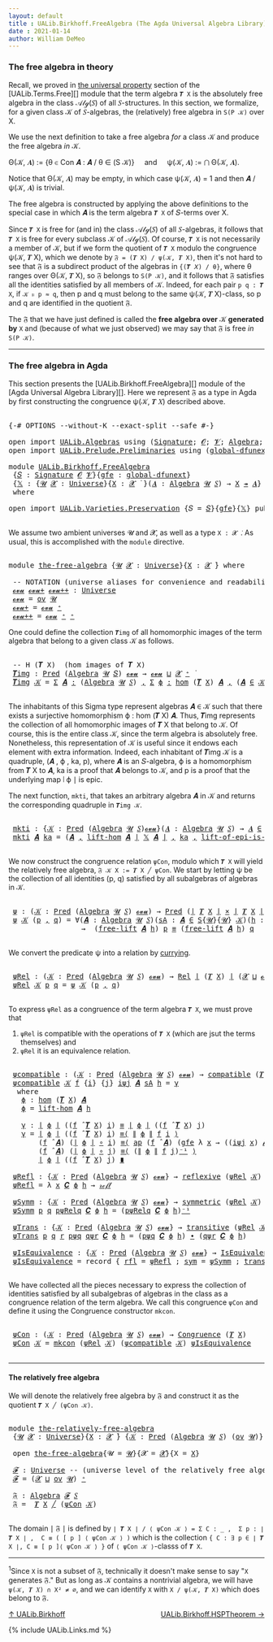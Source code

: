 ```yaml
---
layout: default
title : UALib.Birkhoff.FreeAlgebra (The Agda Universal Algebra Library)
date : 2021-01-14
author: William DeMeo
---
```


### <a id="the-free-algebra-in-theory">The free algebra in theory</a>

Recall, we proved in [the universal property](UALib.Terms.Free.html#the-universal-property) section of the [UALib.Terms.Free][] module that the term algebra `𝑻 X` is the absolutely free algebra in the class 𝒜𝓁ℊ(𝑆) of all 𝑆-structures. In this section, we formalize, for a given class 𝒦 of 𝑆-algebras, the (relatively) free algebra in `S(P 𝒦)` over X.

We use the next definition to take a free algebra *for* a class 𝒦 and produce the free algebra *in* 𝒦.

Θ(𝒦, 𝑨) := {θ ∈ Con 𝑨 : 𝑨 / θ ∈ (S 𝒦)} &nbsp; &nbsp; and &nbsp; &nbsp; ψ(𝒦, 𝑨) := ⋂ Θ(𝒦, 𝑨).

Notice that Θ(𝒦, 𝑨) may be empty, in which case ψ(𝒦, 𝑨) = 1 and then 𝑨 / ψ(𝒦, 𝑨) is trivial.

The free algebra is constructed by applying the above definitions to the special case in which 𝑨 is the term algebra `𝑻 X` of 𝑆-terms over X.

Since `𝑻 X` is free for (and in) the class 𝒜𝓁ℊ(𝑆) of all 𝑆-algebras, it follows that `𝑻 X` is free for every subclass 𝒦 of 𝒜𝓁ℊ(𝑆). Of course, `𝑻 X` is not necessarily a member of 𝒦, but if we form the quotient of `𝑻 X` modulo the congruence ψ(𝒦, 𝑻 X), which we denote by `𝔉 = (𝑻 X) / ψ(𝒦, 𝑻 X)`, then it's not hard to see that 𝔉 is a subdirect product of the algebras in `{(𝑻 𝑋) / θ}`, where θ ranges over Θ(𝒦, 𝑻 X), so 𝔉 belongs to `S(P 𝒦)`, and it follows that 𝔉 satisfies all the identities satisfied by all members of 𝒦.  Indeed, for each pair `p q : 𝑻 X`, if `𝒦 ⊧ p ≈ q`, then p and q must belong to the same ψ(𝒦, 𝑻 X)-class, so p and q are identified in the quotient 𝔉.

The 𝔉 that we have just defined is called the **free algebra over** 𝒦 **generated by** `X` and (because of what we just observed) we may say that 𝔉 is free *in* `S(P 𝒦)`.

-----------------------

### <a id="the-free-algebra-in-agda">The free algebra in Agda</a>

This section presents the [UALib.Birkhoff.FreeAlgebra][] module of the [Agda Universal Algebra Library][].  Here we represent 𝔉 as a type in Agda by first constructing the congruence ψ(𝒦, 𝑻 𝑋) described above.

<pre class="Agda">

<a id="2162" class="Symbol">{-#</a> <a id="2166" class="Keyword">OPTIONS</a> <a id="2174" class="Pragma">--without-K</a> <a id="2186" class="Pragma">--exact-split</a> <a id="2200" class="Pragma">--safe</a> <a id="2207" class="Symbol">#-}</a>

<a id="2212" class="Keyword">open</a> <a id="2217" class="Keyword">import</a> <a id="2224" href="UALib.Algebras.html" class="Module">UALib.Algebras</a> <a id="2239" class="Keyword">using</a> <a id="2245" class="Symbol">(</a><a id="2246" href="UALib.Algebras.Signatures.html#1454" class="Function">Signature</a><a id="2255" class="Symbol">;</a> <a id="2257" href="universes.html#613" class="Generalizable">𝓞</a><a id="2258" class="Symbol">;</a> <a id="2260" href="universes.html#617" class="Generalizable">𝓥</a><a id="2261" class="Symbol">;</a> <a id="2263" href="UALib.Algebras.Algebras.html#781" class="Function">Algebra</a><a id="2270" class="Symbol">;</a> <a id="2272" href="UALib.Algebras.Algebras.html#3508" class="Function Operator">_↠_</a><a id="2275" class="Symbol">)</a>
<a id="2277" class="Keyword">open</a> <a id="2282" class="Keyword">import</a> <a id="2289" href="UALib.Prelude.Preliminaries.html" class="Module">UALib.Prelude.Preliminaries</a> <a id="2317" class="Keyword">using</a> <a id="2323" class="Symbol">(</a><a id="2324" href="MGS-Subsingleton-Theorems.html#3468" class="Function">global-dfunext</a><a id="2338" class="Symbol">;</a> <a id="2340" href="universes.html#551" class="Postulate">Universe</a><a id="2348" class="Symbol">;</a> <a id="2350" href="universes.html#758" class="Function Operator">_̇</a><a id="2352" class="Symbol">)</a>

<a id="2355" class="Keyword">module</a> <a id="2362" href="UALib.Birkhoff.FreeAlgebra.html" class="Module">UALib.Birkhoff.FreeAlgebra</a>
 <a id="2390" class="Symbol">{</a><a id="2391" href="UALib.Birkhoff.FreeAlgebra.html#2391" class="Bound">𝑆</a> <a id="2393" class="Symbol">:</a> <a id="2395" href="UALib.Algebras.Signatures.html#1454" class="Function">Signature</a> <a id="2405" href="universes.html#613" class="Generalizable">𝓞</a> <a id="2407" href="universes.html#617" class="Generalizable">𝓥</a><a id="2408" class="Symbol">}{</a><a id="2410" href="UALib.Birkhoff.FreeAlgebra.html#2410" class="Bound">gfe</a> <a id="2414" class="Symbol">:</a> <a id="2416" href="MGS-Subsingleton-Theorems.html#3468" class="Function">global-dfunext</a><a id="2430" class="Symbol">}</a>
 <a id="2433" class="Symbol">{</a><a id="2434" href="UALib.Birkhoff.FreeAlgebra.html#2434" class="Bound">𝕏</a> <a id="2436" class="Symbol">:</a> <a id="2438" class="Symbol">{</a><a id="2439" href="UALib.Birkhoff.FreeAlgebra.html#2439" class="Bound">𝓤</a> <a id="2441" href="UALib.Birkhoff.FreeAlgebra.html#2441" class="Bound">𝓧</a> <a id="2443" class="Symbol">:</a> <a id="2445" href="universes.html#551" class="Postulate">Universe</a><a id="2453" class="Symbol">}{</a><a id="2455" href="UALib.Birkhoff.FreeAlgebra.html#2455" class="Bound">X</a> <a id="2457" class="Symbol">:</a> <a id="2459" href="UALib.Birkhoff.FreeAlgebra.html#2441" class="Bound">𝓧</a> <a id="2461" href="universes.html#758" class="Function Operator">̇</a> <a id="2463" class="Symbol">}(</a><a id="2465" href="UALib.Birkhoff.FreeAlgebra.html#2465" class="Bound">𝑨</a> <a id="2467" class="Symbol">:</a> <a id="2469" href="UALib.Algebras.Algebras.html#781" class="Function">Algebra</a> <a id="2477" href="UALib.Birkhoff.FreeAlgebra.html#2439" class="Bound">𝓤</a> <a id="2479" href="UALib.Birkhoff.FreeAlgebra.html#2391" class="Bound">𝑆</a><a id="2480" class="Symbol">)</a> <a id="2482" class="Symbol">→</a> <a id="2484" href="UALib.Birkhoff.FreeAlgebra.html#2455" class="Bound">X</a> <a id="2486" href="UALib.Algebras.Algebras.html#3508" class="Function Operator">↠</a> <a id="2488" href="UALib.Birkhoff.FreeAlgebra.html#2465" class="Bound">𝑨</a><a id="2489" class="Symbol">}</a>
 <a id="2492" class="Keyword">where</a>

<a id="2499" class="Keyword">open</a> <a id="2504" class="Keyword">import</a> <a id="2511" href="UALib.Varieties.Preservation.html" class="Module">UALib.Varieties.Preservation</a> <a id="2540" class="Symbol">{</a><a id="2541" class="Argument">𝑆</a> <a id="2543" class="Symbol">=</a> <a id="2545" href="UALib.Birkhoff.FreeAlgebra.html#2391" class="Bound">𝑆</a><a id="2546" class="Symbol">}{</a><a id="2548" href="UALib.Birkhoff.FreeAlgebra.html#2410" class="Bound">gfe</a><a id="2551" class="Symbol">}{</a><a id="2553" href="UALib.Birkhoff.FreeAlgebra.html#2434" class="Bound">𝕏</a><a id="2554" class="Symbol">}</a> <a id="2556" class="Keyword">public</a>

</pre>

We assume two ambient universes 𝓤 and 𝓧, as well as a type `X : 𝓧 ̇`. As usual, this is accomplished with the `module` directive.

<pre class="Agda">

<a id="2721" class="Keyword">module</a> <a id="the-free-algebra"></a><a id="2728" href="UALib.Birkhoff.FreeAlgebra.html#2728" class="Module">the-free-algebra</a> <a id="2745" class="Symbol">{</a><a id="2746" href="UALib.Birkhoff.FreeAlgebra.html#2746" class="Bound">𝓤</a> <a id="2748" href="UALib.Birkhoff.FreeAlgebra.html#2748" class="Bound">𝓧</a> <a id="2750" class="Symbol">:</a> <a id="2752" href="universes.html#551" class="Postulate">Universe</a><a id="2760" class="Symbol">}{</a><a id="2762" href="UALib.Birkhoff.FreeAlgebra.html#2762" class="Bound">X</a> <a id="2764" class="Symbol">:</a> <a id="2766" href="UALib.Birkhoff.FreeAlgebra.html#2748" class="Bound">𝓧</a> <a id="2768" href="universes.html#758" class="Function Operator">̇</a><a id="2769" class="Symbol">}</a> <a id="2771" class="Keyword">where</a>

 <a id="2779" class="Comment">-- NOTATION (universe aliases for convenience and readability).</a>
 <a id="the-free-algebra.𝓸𝓿𝓾"></a><a id="2844" href="UALib.Birkhoff.FreeAlgebra.html#2844" class="Function">𝓸𝓿𝓾</a> <a id="the-free-algebra.𝓸𝓿𝓾+"></a><a id="2848" href="UALib.Birkhoff.FreeAlgebra.html#2848" class="Function">𝓸𝓿𝓾+</a> <a id="the-free-algebra.𝓸𝓿𝓾++"></a><a id="2853" href="UALib.Birkhoff.FreeAlgebra.html#2853" class="Function">𝓸𝓿𝓾++</a> <a id="2859" class="Symbol">:</a> <a id="2861" href="universes.html#551" class="Postulate">Universe</a>
 <a id="2871" href="UALib.Birkhoff.FreeAlgebra.html#2844" class="Function">𝓸𝓿𝓾</a> <a id="2875" class="Symbol">=</a> <a id="2877" href="UALib.Algebras.Products.html#2003" class="Function">ov</a> <a id="2880" href="UALib.Birkhoff.FreeAlgebra.html#2746" class="Bound">𝓤</a>
 <a id="2883" href="UALib.Birkhoff.FreeAlgebra.html#2848" class="Function">𝓸𝓿𝓾+</a> <a id="2888" class="Symbol">=</a> <a id="2890" href="UALib.Birkhoff.FreeAlgebra.html#2844" class="Function">𝓸𝓿𝓾</a> <a id="2894" href="universes.html#527" class="Function Operator">⁺</a>
 <a id="2897" href="UALib.Birkhoff.FreeAlgebra.html#2853" class="Function">𝓸𝓿𝓾++</a> <a id="2903" class="Symbol">=</a> <a id="2905" href="UALib.Birkhoff.FreeAlgebra.html#2844" class="Function">𝓸𝓿𝓾</a> <a id="2909" href="universes.html#527" class="Function Operator">⁺</a> <a id="2911" href="universes.html#527" class="Function Operator">⁺</a>
</pre>

One could define the collection `𝑻img` of all homomorphic images of the term algebra that belong to a given class 𝒦 as follows.

<pre class="Agda">

 <a id="3069" class="Comment">-- H (𝑻 X)  (hom images of 𝑻 X)</a>
 <a id="the-free-algebra.𝑻img"></a><a id="3102" href="UALib.Birkhoff.FreeAlgebra.html#3102" class="Function">𝑻img</a> <a id="3107" class="Symbol">:</a> <a id="3109" href="UALib.Relations.Unary.html#1088" class="Function">Pred</a> <a id="3114" class="Symbol">(</a><a id="3115" href="UALib.Algebras.Algebras.html#781" class="Function">Algebra</a> <a id="3123" href="UALib.Birkhoff.FreeAlgebra.html#2746" class="Bound">𝓤</a> <a id="3125" href="UALib.Birkhoff.FreeAlgebra.html#2391" class="Bound">𝑆</a><a id="3126" class="Symbol">)</a> <a id="3128" href="UALib.Birkhoff.FreeAlgebra.html#2844" class="Function">𝓸𝓿𝓾</a> <a id="3132" class="Symbol">→</a> <a id="3134" href="UALib.Birkhoff.FreeAlgebra.html#2844" class="Function">𝓸𝓿𝓾</a> <a id="3138" href="Agda.Primitive.html#636" class="Function Operator">⊔</a> <a id="3140" href="UALib.Birkhoff.FreeAlgebra.html#2748" class="Bound">𝓧</a> <a id="3142" href="universes.html#527" class="Function Operator">⁺</a> <a id="3144" href="universes.html#758" class="Function Operator">̇</a>
 <a id="3147" href="UALib.Birkhoff.FreeAlgebra.html#3102" class="Function">𝑻img</a> <a id="3152" href="UALib.Birkhoff.FreeAlgebra.html#3152" class="Bound">𝒦</a> <a id="3154" class="Symbol">=</a> <a id="3156" href="MGS-MLTT.html#3074" class="Function">Σ</a> <a id="3158" href="UALib.Birkhoff.FreeAlgebra.html#3158" class="Bound">𝑨</a> <a id="3160" href="MGS-MLTT.html#3074" class="Function">꞉</a> <a id="3162" class="Symbol">(</a><a id="3163" href="UALib.Algebras.Algebras.html#781" class="Function">Algebra</a> <a id="3171" href="UALib.Birkhoff.FreeAlgebra.html#2746" class="Bound">𝓤</a> <a id="3173" href="UALib.Birkhoff.FreeAlgebra.html#2391" class="Bound">𝑆</a><a id="3174" class="Symbol">)</a> <a id="3176" href="MGS-MLTT.html#3074" class="Function">,</a> <a id="3178" href="MGS-MLTT.html#3074" class="Function">Σ</a> <a id="3180" href="UALib.Birkhoff.FreeAlgebra.html#3180" class="Bound">ϕ</a> <a id="3182" href="MGS-MLTT.html#3074" class="Function">꞉</a> <a id="3184" href="UALib.Homomorphisms.Basic.html#2061" class="Function">hom</a> <a id="3188" class="Symbol">(</a><a id="3189" href="UALib.Terms.Free.html#1035" class="Function">𝑻</a> <a id="3191" href="UALib.Birkhoff.FreeAlgebra.html#2762" class="Bound">X</a><a id="3192" class="Symbol">)</a> <a id="3194" href="UALib.Birkhoff.FreeAlgebra.html#3158" class="Bound">𝑨</a> <a id="3196" href="MGS-MLTT.html#3074" class="Function">,</a> <a id="3198" class="Symbol">(</a><a id="3199" href="UALib.Birkhoff.FreeAlgebra.html#3158" class="Bound">𝑨</a> <a id="3201" href="UALib.Relations.Unary.html#2725" class="Function Operator">∈</a> <a id="3203" href="UALib.Birkhoff.FreeAlgebra.html#3152" class="Bound">𝒦</a><a id="3204" class="Symbol">)</a> <a id="3206" href="MGS-MLTT.html#3515" class="Function Operator">×</a> <a id="3208" href="UALib.Prelude.Inverses.html#2388" class="Function">Epic</a> <a id="3213" href="UALib.Prelude.Preliminaries.html#10371" class="Function Operator">∣</a> <a id="3215" href="UALib.Birkhoff.FreeAlgebra.html#3180" class="Bound">ϕ</a> <a id="3217" href="UALib.Prelude.Preliminaries.html#10371" class="Function Operator">∣</a>

</pre>

The inhabitants of this Sigma type represent algebras 𝑨 ∈ 𝒦 such that there exists a surjective homomorphism ϕ : hom (𝑻 X) 𝑨. Thus, 𝑻img represents the collection of all homomorphic images of 𝑻 X that belong to 𝒦.  Of course, this is the entire class 𝒦, since the term algebra is absolutely free. Nonetheless, this representation of 𝒦 is useful since it endows each element with extra information.  Indeed, each inhabitant of 𝑻img 𝒦 is a quadruple, (𝑨 , ϕ , ka, p), where 𝑨 is an 𝑆-algebra, ϕ is a homomorphism from 𝑻 X to 𝑨, ka is a proof that 𝑨 belongs to 𝒦, and p is a proof that the underlying map ∣ ϕ ∣ is epic.

The next function, `mkti`, that takes an arbitrary algebra 𝑨 in 𝒦 and returns the corresponding quadruple in `𝑻img 𝒦`.

<pre class="Agda">

 <a id="the-free-algebra.mkti"></a><a id="3985" href="UALib.Birkhoff.FreeAlgebra.html#3985" class="Function">mkti</a> <a id="3990" class="Symbol">:</a> <a id="3992" class="Symbol">{</a><a id="3993" href="UALib.Birkhoff.FreeAlgebra.html#3993" class="Bound">𝒦</a> <a id="3995" class="Symbol">:</a> <a id="3997" href="UALib.Relations.Unary.html#1088" class="Function">Pred</a> <a id="4002" class="Symbol">(</a><a id="4003" href="UALib.Algebras.Algebras.html#781" class="Function">Algebra</a> <a id="4011" href="UALib.Birkhoff.FreeAlgebra.html#2746" class="Bound">𝓤</a> <a id="4013" href="UALib.Birkhoff.FreeAlgebra.html#2391" class="Bound">𝑆</a><a id="4014" class="Symbol">)</a><a id="4015" href="UALib.Birkhoff.FreeAlgebra.html#2844" class="Function">𝓸𝓿𝓾</a><a id="4018" class="Symbol">}(</a><a id="4020" href="UALib.Birkhoff.FreeAlgebra.html#4020" class="Bound">𝑨</a> <a id="4022" class="Symbol">:</a> <a id="4024" href="UALib.Algebras.Algebras.html#781" class="Function">Algebra</a> <a id="4032" href="UALib.Birkhoff.FreeAlgebra.html#2746" class="Bound">𝓤</a> <a id="4034" href="UALib.Birkhoff.FreeAlgebra.html#2391" class="Bound">𝑆</a><a id="4035" class="Symbol">)</a> <a id="4037" class="Symbol">→</a> <a id="4039" href="UALib.Birkhoff.FreeAlgebra.html#4020" class="Bound">𝑨</a> <a id="4041" href="UALib.Relations.Unary.html#2725" class="Function Operator">∈</a> <a id="4043" href="UALib.Birkhoff.FreeAlgebra.html#3993" class="Bound">𝒦</a> <a id="4045" class="Symbol">→</a> <a id="4047" href="UALib.Birkhoff.FreeAlgebra.html#3102" class="Function">𝑻img</a> <a id="4052" href="UALib.Birkhoff.FreeAlgebra.html#3993" class="Bound">𝒦</a>
 <a id="4055" href="UALib.Birkhoff.FreeAlgebra.html#3985" class="Function">mkti</a> <a id="4060" href="UALib.Birkhoff.FreeAlgebra.html#4060" class="Bound">𝑨</a> <a id="4062" href="UALib.Birkhoff.FreeAlgebra.html#4062" class="Bound">ka</a> <a id="4065" class="Symbol">=</a> <a id="4067" class="Symbol">(</a><a id="4068" href="UALib.Birkhoff.FreeAlgebra.html#4060" class="Bound">𝑨</a> <a id="4070" href="MGS-MLTT.html#2929" class="InductiveConstructor Operator">,</a> <a id="4072" href="UALib.Terms.Free.html#1757" class="Function">lift-hom</a> <a id="4081" href="UALib.Birkhoff.FreeAlgebra.html#4060" class="Bound">𝑨</a> <a id="4083" href="UALib.Prelude.Preliminaries.html#10371" class="Function Operator">∣</a> <a id="4085" href="UALib.Birkhoff.FreeAlgebra.html#2434" class="Bound">𝕏</a> <a id="4087" href="UALib.Birkhoff.FreeAlgebra.html#4060" class="Bound">𝑨</a> <a id="4089" href="UALib.Prelude.Preliminaries.html#10371" class="Function Operator">∣</a> <a id="4091" href="MGS-MLTT.html#2929" class="InductiveConstructor Operator">,</a> <a id="4093" href="UALib.Birkhoff.FreeAlgebra.html#4062" class="Bound">ka</a> <a id="4096" href="MGS-MLTT.html#2929" class="InductiveConstructor Operator">,</a> <a id="4098" href="UALib.Terms.Free.html#3055" class="Function">lift-of-epi-is-epi</a> <a id="4117" href="UALib.Birkhoff.FreeAlgebra.html#4060" class="Bound">𝑨</a> <a id="4119" href="UALib.Prelude.Preliminaries.html#10371" class="Function Operator">∣</a> <a id="4121" href="UALib.Birkhoff.FreeAlgebra.html#2434" class="Bound">𝕏</a> <a id="4123" href="UALib.Birkhoff.FreeAlgebra.html#4060" class="Bound">𝑨</a> <a id="4125" href="UALib.Prelude.Preliminaries.html#10371" class="Function Operator">∣</a> <a id="4127" href="UALib.Prelude.Preliminaries.html#10452" class="Function Operator">∥</a> <a id="4129" href="UALib.Birkhoff.FreeAlgebra.html#2434" class="Bound">𝕏</a> <a id="4131" href="UALib.Birkhoff.FreeAlgebra.html#4060" class="Bound">𝑨</a> <a id="4133" href="UALib.Prelude.Preliminaries.html#10452" class="Function Operator">∥</a><a id="4134" class="Symbol">)</a>

</pre>

We now construct the congruence relation `ψCon`, modulo which `𝑻 X` will yield the relatively free algebra, `𝔉 𝒦 X := 𝑻 X ╱ ψCon`. We start by letting ψ be the collection of all identities (p, q) satisfied by all subalgebras of algebras in 𝒦.

<pre class="Agda">

 <a id="the-free-algebra.ψ"></a><a id="4408" href="UALib.Birkhoff.FreeAlgebra.html#4408" class="Function">ψ</a> <a id="4410" class="Symbol">:</a> <a id="4412" class="Symbol">(</a><a id="4413" href="UALib.Birkhoff.FreeAlgebra.html#4413" class="Bound">𝒦</a> <a id="4415" class="Symbol">:</a> <a id="4417" href="UALib.Relations.Unary.html#1088" class="Function">Pred</a> <a id="4422" class="Symbol">(</a><a id="4423" href="UALib.Algebras.Algebras.html#781" class="Function">Algebra</a> <a id="4431" href="UALib.Birkhoff.FreeAlgebra.html#2746" class="Bound">𝓤</a> <a id="4433" href="UALib.Birkhoff.FreeAlgebra.html#2391" class="Bound">𝑆</a><a id="4434" class="Symbol">)</a> <a id="4436" href="UALib.Birkhoff.FreeAlgebra.html#2844" class="Function">𝓸𝓿𝓾</a><a id="4439" class="Symbol">)</a> <a id="4441" class="Symbol">→</a> <a id="4443" href="UALib.Relations.Unary.html#1088" class="Function">Pred</a> <a id="4448" class="Symbol">(</a><a id="4449" href="UALib.Prelude.Preliminaries.html#10371" class="Function Operator">∣</a> <a id="4451" href="UALib.Terms.Free.html#1035" class="Function">𝑻</a> <a id="4453" href="UALib.Birkhoff.FreeAlgebra.html#2762" class="Bound">X</a> <a id="4455" href="UALib.Prelude.Preliminaries.html#10371" class="Function Operator">∣</a> <a id="4457" href="MGS-MLTT.html#3515" class="Function Operator">×</a> <a id="4459" href="UALib.Prelude.Preliminaries.html#10371" class="Function Operator">∣</a> <a id="4461" href="UALib.Terms.Free.html#1035" class="Function">𝑻</a> <a id="4463" href="UALib.Birkhoff.FreeAlgebra.html#2762" class="Bound">X</a> <a id="4465" href="UALib.Prelude.Preliminaries.html#10371" class="Function Operator">∣</a><a id="4466" class="Symbol">)</a> <a id="4468" class="Symbol">(</a><a id="4469" href="UALib.Birkhoff.FreeAlgebra.html#2748" class="Bound">𝓧</a> <a id="4471" href="Agda.Primitive.html#636" class="Function Operator">⊔</a> <a id="4473" href="UALib.Birkhoff.FreeAlgebra.html#2844" class="Function">𝓸𝓿𝓾</a><a id="4476" class="Symbol">)</a>
 <a id="4479" href="UALib.Birkhoff.FreeAlgebra.html#4408" class="Function">ψ</a> <a id="4481" href="UALib.Birkhoff.FreeAlgebra.html#4481" class="Bound">𝒦</a> <a id="4483" class="Symbol">(</a><a id="4484" href="UALib.Birkhoff.FreeAlgebra.html#4484" class="Bound">p</a> <a id="4486" href="MGS-MLTT.html#2929" class="InductiveConstructor Operator">,</a> <a id="4488" href="UALib.Birkhoff.FreeAlgebra.html#4488" class="Bound">q</a><a id="4489" class="Symbol">)</a> <a id="4491" class="Symbol">=</a> <a id="4493" class="Symbol">∀(</a><a id="4495" href="UALib.Birkhoff.FreeAlgebra.html#4495" class="Bound">𝑨</a> <a id="4497" class="Symbol">:</a> <a id="4499" href="UALib.Algebras.Algebras.html#781" class="Function">Algebra</a> <a id="4507" href="UALib.Birkhoff.FreeAlgebra.html#2746" class="Bound">𝓤</a> <a id="4509" href="UALib.Birkhoff.FreeAlgebra.html#2391" class="Bound">𝑆</a><a id="4510" class="Symbol">)(</a><a id="4512" href="UALib.Birkhoff.FreeAlgebra.html#4512" class="Bound">sA</a> <a id="4515" class="Symbol">:</a> <a id="4517" href="UALib.Birkhoff.FreeAlgebra.html#4495" class="Bound">𝑨</a> <a id="4519" href="UALib.Relations.Unary.html#2725" class="Function Operator">∈</a> <a id="4521" href="UALib.Varieties.Varieties.html#3089" class="Datatype">S</a><a id="4522" class="Symbol">{</a><a id="4523" href="UALib.Birkhoff.FreeAlgebra.html#2746" class="Bound">𝓤</a><a id="4524" class="Symbol">}{</a><a id="4526" href="UALib.Birkhoff.FreeAlgebra.html#2746" class="Bound">𝓤</a><a id="4527" class="Symbol">}</a> <a id="4529" href="UALib.Birkhoff.FreeAlgebra.html#4481" class="Bound">𝒦</a><a id="4530" class="Symbol">)(</a><a id="4532" href="UALib.Birkhoff.FreeAlgebra.html#4532" class="Bound">h</a> <a id="4534" class="Symbol">:</a> <a id="4536" href="UALib.Birkhoff.FreeAlgebra.html#2762" class="Bound">X</a> <a id="4538" class="Symbol">→</a> <a id="4540" href="UALib.Prelude.Preliminaries.html#10371" class="Function Operator">∣</a> <a id="4542" href="UALib.Birkhoff.FreeAlgebra.html#4495" class="Bound">𝑨</a> <a id="4544" href="UALib.Prelude.Preliminaries.html#10371" class="Function Operator">∣</a> <a id="4546" class="Symbol">)</a>
                 <a id="4565" class="Symbol">→</a>  <a id="4568" class="Symbol">(</a><a id="4569" href="UALib.Terms.Free.html#1515" class="Function">free-lift</a> <a id="4579" href="UALib.Birkhoff.FreeAlgebra.html#4495" class="Bound">𝑨</a> <a id="4581" href="UALib.Birkhoff.FreeAlgebra.html#4532" class="Bound">h</a><a id="4582" class="Symbol">)</a> <a id="4584" href="UALib.Birkhoff.FreeAlgebra.html#4484" class="Bound">p</a> <a id="4586" href="MGS-MLTT.html#4207" class="Datatype Operator">≡</a> <a id="4588" class="Symbol">(</a><a id="4589" href="UALib.Terms.Free.html#1515" class="Function">free-lift</a> <a id="4599" href="UALib.Birkhoff.FreeAlgebra.html#4495" class="Bound">𝑨</a> <a id="4601" href="UALib.Birkhoff.FreeAlgebra.html#4532" class="Bound">h</a><a id="4602" class="Symbol">)</a> <a id="4604" href="UALib.Birkhoff.FreeAlgebra.html#4488" class="Bound">q</a>

</pre>

We convert the predicate ψ into a relation by [currying](https://en.wikipedia.org/wiki/Currying).

<pre class="Agda">

 <a id="the-free-algebra.ψRel"></a><a id="4733" href="UALib.Birkhoff.FreeAlgebra.html#4733" class="Function">ψRel</a> <a id="4738" class="Symbol">:</a> <a id="4740" class="Symbol">(</a><a id="4741" href="UALib.Birkhoff.FreeAlgebra.html#4741" class="Bound">𝒦</a> <a id="4743" class="Symbol">:</a> <a id="4745" href="UALib.Relations.Unary.html#1088" class="Function">Pred</a> <a id="4750" class="Symbol">(</a><a id="4751" href="UALib.Algebras.Algebras.html#781" class="Function">Algebra</a> <a id="4759" href="UALib.Birkhoff.FreeAlgebra.html#2746" class="Bound">𝓤</a> <a id="4761" href="UALib.Birkhoff.FreeAlgebra.html#2391" class="Bound">𝑆</a><a id="4762" class="Symbol">)</a> <a id="4764" href="UALib.Birkhoff.FreeAlgebra.html#2844" class="Function">𝓸𝓿𝓾</a><a id="4767" class="Symbol">)</a> <a id="4769" class="Symbol">→</a> <a id="4771" href="UALib.Relations.Binary.html#1507" class="Function">Rel</a> <a id="4775" href="UALib.Prelude.Preliminaries.html#10371" class="Function Operator">∣</a> <a id="4777" class="Symbol">(</a><a id="4778" href="UALib.Terms.Free.html#1035" class="Function">𝑻</a> <a id="4780" href="UALib.Birkhoff.FreeAlgebra.html#2762" class="Bound">X</a><a id="4781" class="Symbol">)</a> <a id="4783" href="UALib.Prelude.Preliminaries.html#10371" class="Function Operator">∣</a> <a id="4785" class="Symbol">(</a><a id="4786" href="UALib.Birkhoff.FreeAlgebra.html#2748" class="Bound">𝓧</a> <a id="4788" href="Agda.Primitive.html#636" class="Function Operator">⊔</a> <a id="4790" href="UALib.Birkhoff.FreeAlgebra.html#2844" class="Function">𝓸𝓿𝓾</a><a id="4793" class="Symbol">)</a>
 <a id="4796" href="UALib.Birkhoff.FreeAlgebra.html#4733" class="Function">ψRel</a> <a id="4801" href="UALib.Birkhoff.FreeAlgebra.html#4801" class="Bound">𝒦</a> <a id="4803" href="UALib.Birkhoff.FreeAlgebra.html#4803" class="Bound">p</a> <a id="4805" href="UALib.Birkhoff.FreeAlgebra.html#4805" class="Bound">q</a> <a id="4807" class="Symbol">=</a> <a id="4809" href="UALib.Birkhoff.FreeAlgebra.html#4408" class="Function">ψ</a> <a id="4811" href="UALib.Birkhoff.FreeAlgebra.html#4801" class="Bound">𝒦</a> <a id="4813" class="Symbol">(</a><a id="4814" href="UALib.Birkhoff.FreeAlgebra.html#4803" class="Bound">p</a> <a id="4816" href="MGS-MLTT.html#2929" class="InductiveConstructor Operator">,</a> <a id="4818" href="UALib.Birkhoff.FreeAlgebra.html#4805" class="Bound">q</a><a id="4819" class="Symbol">)</a>

</pre>

To express `ψRel` as a congruence of the term algebra `𝑻 X`, we must prove that

1. `ψRel` is compatible with the operations of `𝑻 X` (which are jsut the terms themselves) and
2. `ψRel` it is an equivalence relation.

<pre class="Agda">

 <a id="the-free-algebra.ψcompatible"></a><a id="5067" href="UALib.Birkhoff.FreeAlgebra.html#5067" class="Function">ψcompatible</a> <a id="5079" class="Symbol">:</a> <a id="5081" class="Symbol">(</a><a id="5082" href="UALib.Birkhoff.FreeAlgebra.html#5082" class="Bound">𝒦</a> <a id="5084" class="Symbol">:</a> <a id="5086" href="UALib.Relations.Unary.html#1088" class="Function">Pred</a> <a id="5091" class="Symbol">(</a><a id="5092" href="UALib.Algebras.Algebras.html#781" class="Function">Algebra</a> <a id="5100" href="UALib.Birkhoff.FreeAlgebra.html#2746" class="Bound">𝓤</a> <a id="5102" href="UALib.Birkhoff.FreeAlgebra.html#2391" class="Bound">𝑆</a><a id="5103" class="Symbol">)</a> <a id="5105" href="UALib.Birkhoff.FreeAlgebra.html#2844" class="Function">𝓸𝓿𝓾</a><a id="5108" class="Symbol">)</a> <a id="5110" class="Symbol">→</a> <a id="5112" href="UALib.Algebras.Algebras.html#5556" class="Function">compatible</a> <a id="5123" class="Symbol">(</a><a id="5124" href="UALib.Terms.Free.html#1035" class="Function">𝑻</a> <a id="5126" href="UALib.Birkhoff.FreeAlgebra.html#2762" class="Bound">X</a><a id="5127" class="Symbol">)(</a><a id="5129" href="UALib.Birkhoff.FreeAlgebra.html#4733" class="Function">ψRel</a> <a id="5134" href="UALib.Birkhoff.FreeAlgebra.html#5082" class="Bound">𝒦</a><a id="5135" class="Symbol">)</a>
 <a id="5138" href="UALib.Birkhoff.FreeAlgebra.html#5067" class="Function">ψcompatible</a> <a id="5150" href="UALib.Birkhoff.FreeAlgebra.html#5150" class="Bound">𝒦</a> <a id="5152" href="UALib.Birkhoff.FreeAlgebra.html#5152" class="Bound">f</a> <a id="5154" class="Symbol">{</a><a id="5155" href="UALib.Birkhoff.FreeAlgebra.html#5155" class="Bound">i</a><a id="5156" class="Symbol">}</a> <a id="5158" class="Symbol">{</a><a id="5159" href="UALib.Birkhoff.FreeAlgebra.html#5159" class="Bound">j</a><a id="5160" class="Symbol">}</a> <a id="5162" href="UALib.Birkhoff.FreeAlgebra.html#5162" class="Bound">iψj</a> <a id="5166" href="UALib.Birkhoff.FreeAlgebra.html#5166" class="Bound">𝑨</a> <a id="5168" href="UALib.Birkhoff.FreeAlgebra.html#5168" class="Bound">sA</a> <a id="5171" href="UALib.Birkhoff.FreeAlgebra.html#5171" class="Bound">h</a> <a id="5173" class="Symbol">=</a> <a id="5175" href="UALib.Birkhoff.FreeAlgebra.html#5228" class="Function">γ</a>
  <a id="5179" class="Keyword">where</a>
   <a id="5188" href="UALib.Birkhoff.FreeAlgebra.html#5188" class="Function">ϕ</a> <a id="5190" class="Symbol">:</a> <a id="5192" href="UALib.Homomorphisms.Basic.html#2061" class="Function">hom</a> <a id="5196" class="Symbol">(</a><a id="5197" href="UALib.Terms.Free.html#1035" class="Function">𝑻</a> <a id="5199" href="UALib.Birkhoff.FreeAlgebra.html#2762" class="Bound">X</a><a id="5200" class="Symbol">)</a> <a id="5202" href="UALib.Birkhoff.FreeAlgebra.html#5166" class="Bound">𝑨</a>
   <a id="5207" href="UALib.Birkhoff.FreeAlgebra.html#5188" class="Function">ϕ</a> <a id="5209" class="Symbol">=</a> <a id="5211" href="UALib.Terms.Free.html#1757" class="Function">lift-hom</a> <a id="5220" href="UALib.Birkhoff.FreeAlgebra.html#5166" class="Bound">𝑨</a> <a id="5222" href="UALib.Birkhoff.FreeAlgebra.html#5171" class="Bound">h</a>

   <a id="5228" href="UALib.Birkhoff.FreeAlgebra.html#5228" class="Function">γ</a> <a id="5230" class="Symbol">:</a> <a id="5232" href="UALib.Prelude.Preliminaries.html#10371" class="Function Operator">∣</a> <a id="5234" href="UALib.Birkhoff.FreeAlgebra.html#5188" class="Function">ϕ</a> <a id="5236" href="UALib.Prelude.Preliminaries.html#10371" class="Function Operator">∣</a> <a id="5238" class="Symbol">((</a><a id="5240" href="UALib.Birkhoff.FreeAlgebra.html#5152" class="Bound">f</a> <a id="5242" href="UALib.Algebras.Algebras.html#2971" class="Function Operator">̂</a> <a id="5244" href="UALib.Terms.Free.html#1035" class="Function">𝑻</a> <a id="5246" href="UALib.Birkhoff.FreeAlgebra.html#2762" class="Bound">X</a><a id="5247" class="Symbol">)</a> <a id="5249" href="UALib.Birkhoff.FreeAlgebra.html#5155" class="Bound">i</a><a id="5250" class="Symbol">)</a> <a id="5252" href="MGS-MLTT.html#4207" class="Datatype Operator">≡</a> <a id="5254" href="UALib.Prelude.Preliminaries.html#10371" class="Function Operator">∣</a> <a id="5256" href="UALib.Birkhoff.FreeAlgebra.html#5188" class="Function">ϕ</a> <a id="5258" href="UALib.Prelude.Preliminaries.html#10371" class="Function Operator">∣</a> <a id="5260" class="Symbol">((</a><a id="5262" href="UALib.Birkhoff.FreeAlgebra.html#5152" class="Bound">f</a> <a id="5264" href="UALib.Algebras.Algebras.html#2971" class="Function Operator">̂</a> <a id="5266" href="UALib.Terms.Free.html#1035" class="Function">𝑻</a> <a id="5268" href="UALib.Birkhoff.FreeAlgebra.html#2762" class="Bound">X</a><a id="5269" class="Symbol">)</a> <a id="5271" href="UALib.Birkhoff.FreeAlgebra.html#5159" class="Bound">j</a><a id="5272" class="Symbol">)</a>
   <a id="5277" href="UALib.Birkhoff.FreeAlgebra.html#5228" class="Function">γ</a> <a id="5279" class="Symbol">=</a> <a id="5281" href="UALib.Prelude.Preliminaries.html#10371" class="Function Operator">∣</a> <a id="5283" href="UALib.Birkhoff.FreeAlgebra.html#5188" class="Function">ϕ</a> <a id="5285" href="UALib.Prelude.Preliminaries.html#10371" class="Function Operator">∣</a> <a id="5287" class="Symbol">((</a><a id="5289" href="UALib.Birkhoff.FreeAlgebra.html#5152" class="Bound">f</a> <a id="5291" href="UALib.Algebras.Algebras.html#2971" class="Function Operator">̂</a> <a id="5293" href="UALib.Terms.Free.html#1035" class="Function">𝑻</a> <a id="5295" href="UALib.Birkhoff.FreeAlgebra.html#2762" class="Bound">X</a><a id="5296" class="Symbol">)</a> <a id="5298" href="UALib.Birkhoff.FreeAlgebra.html#5155" class="Bound">i</a><a id="5299" class="Symbol">)</a> <a id="5301" href="MGS-MLTT.html#5997" class="Function Operator">≡⟨</a> <a id="5304" href="UALib.Prelude.Preliminaries.html#10452" class="Function Operator">∥</a> <a id="5306" href="UALib.Birkhoff.FreeAlgebra.html#5188" class="Function">ϕ</a> <a id="5308" href="UALib.Prelude.Preliminaries.html#10452" class="Function Operator">∥</a> <a id="5310" href="UALib.Birkhoff.FreeAlgebra.html#5152" class="Bound">f</a> <a id="5312" href="UALib.Birkhoff.FreeAlgebra.html#5155" class="Bound">i</a> <a id="5314" href="MGS-MLTT.html#5997" class="Function Operator">⟩</a>
       <a id="5323" class="Symbol">(</a><a id="5324" href="UALib.Birkhoff.FreeAlgebra.html#5152" class="Bound">f</a> <a id="5326" href="UALib.Algebras.Algebras.html#2971" class="Function Operator">̂</a> <a id="5328" href="UALib.Birkhoff.FreeAlgebra.html#5166" class="Bound">𝑨</a><a id="5329" class="Symbol">)</a> <a id="5331" class="Symbol">(</a><a id="5332" href="UALib.Prelude.Preliminaries.html#10371" class="Function Operator">∣</a> <a id="5334" href="UALib.Birkhoff.FreeAlgebra.html#5188" class="Function">ϕ</a> <a id="5336" href="UALib.Prelude.Preliminaries.html#10371" class="Function Operator">∣</a> <a id="5338" href="MGS-MLTT.html#3813" class="Function Operator">∘</a> <a id="5340" href="UALib.Birkhoff.FreeAlgebra.html#5155" class="Bound">i</a><a id="5341" class="Symbol">)</a> <a id="5343" href="MGS-MLTT.html#5997" class="Function Operator">≡⟨</a> <a id="5346" href="MGS-MLTT.html#6613" class="Function">ap</a> <a id="5349" class="Symbol">(</a><a id="5350" href="UALib.Birkhoff.FreeAlgebra.html#5152" class="Bound">f</a> <a id="5352" href="UALib.Algebras.Algebras.html#2971" class="Function Operator">̂</a> <a id="5354" href="UALib.Birkhoff.FreeAlgebra.html#5166" class="Bound">𝑨</a><a id="5355" class="Symbol">)</a> <a id="5357" class="Symbol">(</a><a id="5358" href="UALib.Birkhoff.FreeAlgebra.html#2410" class="Bound">gfe</a> <a id="5362" class="Symbol">λ</a> <a id="5364" href="UALib.Birkhoff.FreeAlgebra.html#5364" class="Bound">x</a> <a id="5366" class="Symbol">→</a> <a id="5368" class="Symbol">((</a><a id="5370" href="UALib.Birkhoff.FreeAlgebra.html#5162" class="Bound">iψj</a> <a id="5374" href="UALib.Birkhoff.FreeAlgebra.html#5364" class="Bound">x</a><a id="5375" class="Symbol">)</a> <a id="5377" href="UALib.Birkhoff.FreeAlgebra.html#5166" class="Bound">𝑨</a> <a id="5379" href="UALib.Birkhoff.FreeAlgebra.html#5168" class="Bound">sA</a> <a id="5382" href="UALib.Birkhoff.FreeAlgebra.html#5171" class="Bound">h</a><a id="5383" class="Symbol">))</a> <a id="5386" href="MGS-MLTT.html#5997" class="Function Operator">⟩</a>
       <a id="5395" class="Symbol">(</a><a id="5396" href="UALib.Birkhoff.FreeAlgebra.html#5152" class="Bound">f</a> <a id="5398" href="UALib.Algebras.Algebras.html#2971" class="Function Operator">̂</a> <a id="5400" href="UALib.Birkhoff.FreeAlgebra.html#5166" class="Bound">𝑨</a><a id="5401" class="Symbol">)</a> <a id="5403" class="Symbol">(</a><a id="5404" href="UALib.Prelude.Preliminaries.html#10371" class="Function Operator">∣</a> <a id="5406" href="UALib.Birkhoff.FreeAlgebra.html#5188" class="Function">ϕ</a> <a id="5408" href="UALib.Prelude.Preliminaries.html#10371" class="Function Operator">∣</a> <a id="5410" href="MGS-MLTT.html#3813" class="Function Operator">∘</a> <a id="5412" href="UALib.Birkhoff.FreeAlgebra.html#5159" class="Bound">j</a><a id="5413" class="Symbol">)</a> <a id="5415" href="MGS-MLTT.html#5997" class="Function Operator">≡⟨</a> <a id="5418" class="Symbol">(</a><a id="5419" href="UALib.Prelude.Preliminaries.html#10452" class="Function Operator">∥</a> <a id="5421" href="UALib.Birkhoff.FreeAlgebra.html#5188" class="Function">ϕ</a> <a id="5423" href="UALib.Prelude.Preliminaries.html#10452" class="Function Operator">∥</a> <a id="5425" href="UALib.Birkhoff.FreeAlgebra.html#5152" class="Bound">f</a> <a id="5427" href="UALib.Birkhoff.FreeAlgebra.html#5159" class="Bound">j</a><a id="5428" class="Symbol">)</a><a id="5429" href="MGS-MLTT.html#6125" class="Function Operator">⁻¹</a> <a id="5432" href="MGS-MLTT.html#5997" class="Function Operator">⟩</a>
       <a id="5441" href="UALib.Prelude.Preliminaries.html#10371" class="Function Operator">∣</a> <a id="5443" href="UALib.Birkhoff.FreeAlgebra.html#5188" class="Function">ϕ</a> <a id="5445" href="UALib.Prelude.Preliminaries.html#10371" class="Function Operator">∣</a> <a id="5447" class="Symbol">((</a><a id="5449" href="UALib.Birkhoff.FreeAlgebra.html#5152" class="Bound">f</a> <a id="5451" href="UALib.Algebras.Algebras.html#2971" class="Function Operator">̂</a> <a id="5453" href="UALib.Terms.Free.html#1035" class="Function">𝑻</a> <a id="5455" href="UALib.Birkhoff.FreeAlgebra.html#2762" class="Bound">X</a><a id="5456" class="Symbol">)</a> <a id="5458" href="UALib.Birkhoff.FreeAlgebra.html#5159" class="Bound">j</a><a id="5459" class="Symbol">)</a> <a id="5461" href="MGS-MLTT.html#6079" class="Function Operator">∎</a>

 <a id="the-free-algebra.ψRefl"></a><a id="5465" href="UALib.Birkhoff.FreeAlgebra.html#5465" class="Function">ψRefl</a> <a id="5471" class="Symbol">:</a> <a id="5473" class="Symbol">{</a><a id="5474" href="UALib.Birkhoff.FreeAlgebra.html#5474" class="Bound">𝒦</a> <a id="5476" class="Symbol">:</a> <a id="5478" href="UALib.Relations.Unary.html#1088" class="Function">Pred</a> <a id="5483" class="Symbol">(</a><a id="5484" href="UALib.Algebras.Algebras.html#781" class="Function">Algebra</a> <a id="5492" href="UALib.Birkhoff.FreeAlgebra.html#2746" class="Bound">𝓤</a> <a id="5494" href="UALib.Birkhoff.FreeAlgebra.html#2391" class="Bound">𝑆</a><a id="5495" class="Symbol">)</a> <a id="5497" href="UALib.Birkhoff.FreeAlgebra.html#2844" class="Function">𝓸𝓿𝓾</a><a id="5500" class="Symbol">}</a> <a id="5502" class="Symbol">→</a> <a id="5504" href="UALib.Relations.Binary.html#2587" class="Function">reflexive</a> <a id="5514" class="Symbol">(</a><a id="5515" href="UALib.Birkhoff.FreeAlgebra.html#4733" class="Function">ψRel</a> <a id="5520" href="UALib.Birkhoff.FreeAlgebra.html#5474" class="Bound">𝒦</a><a id="5521" class="Symbol">)</a>
 <a id="5524" href="UALib.Birkhoff.FreeAlgebra.html#5465" class="Function">ψRefl</a> <a id="5530" class="Symbol">=</a> <a id="5532" class="Symbol">λ</a> <a id="5534" href="UALib.Birkhoff.FreeAlgebra.html#5534" class="Bound">x</a> <a id="5536" href="UALib.Birkhoff.FreeAlgebra.html#5536" class="Bound">𝑪</a> <a id="5538" href="UALib.Birkhoff.FreeAlgebra.html#5538" class="Bound">ϕ</a> <a id="5540" href="UALib.Birkhoff.FreeAlgebra.html#5540" class="Bound">h</a> <a id="5542" class="Symbol">→</a> <a id="5544" href="MGS-MLTT.html#4221" class="InductiveConstructor">𝓇ℯ𝒻𝓁</a>

 <a id="the-free-algebra.ψSymm"></a><a id="5551" href="UALib.Birkhoff.FreeAlgebra.html#5551" class="Function">ψSymm</a> <a id="5557" class="Symbol">:</a> <a id="5559" class="Symbol">{</a><a id="5560" href="UALib.Birkhoff.FreeAlgebra.html#5560" class="Bound">𝒦</a> <a id="5562" class="Symbol">:</a> <a id="5564" href="UALib.Relations.Unary.html#1088" class="Function">Pred</a> <a id="5569" class="Symbol">(</a><a id="5570" href="UALib.Algebras.Algebras.html#781" class="Function">Algebra</a> <a id="5578" href="UALib.Birkhoff.FreeAlgebra.html#2746" class="Bound">𝓤</a> <a id="5580" href="UALib.Birkhoff.FreeAlgebra.html#2391" class="Bound">𝑆</a><a id="5581" class="Symbol">)</a> <a id="5583" href="UALib.Birkhoff.FreeAlgebra.html#2844" class="Function">𝓸𝓿𝓾</a><a id="5586" class="Symbol">}</a> <a id="5588" class="Symbol">→</a> <a id="5590" href="UALib.Relations.Binary.html#2675" class="Function">symmetric</a> <a id="5600" class="Symbol">(</a><a id="5601" href="UALib.Birkhoff.FreeAlgebra.html#4733" class="Function">ψRel</a> <a id="5606" href="UALib.Birkhoff.FreeAlgebra.html#5560" class="Bound">𝒦</a><a id="5607" class="Symbol">)</a>
 <a id="5610" href="UALib.Birkhoff.FreeAlgebra.html#5551" class="Function">ψSymm</a> <a id="5616" href="UALib.Birkhoff.FreeAlgebra.html#5616" class="Bound">p</a> <a id="5618" href="UALib.Birkhoff.FreeAlgebra.html#5618" class="Bound">q</a> <a id="5620" href="UALib.Birkhoff.FreeAlgebra.html#5620" class="Bound">pψRelq</a> <a id="5627" href="UALib.Birkhoff.FreeAlgebra.html#5627" class="Bound">𝑪</a> <a id="5629" href="UALib.Birkhoff.FreeAlgebra.html#5629" class="Bound">ϕ</a> <a id="5631" href="UALib.Birkhoff.FreeAlgebra.html#5631" class="Bound">h</a> <a id="5633" class="Symbol">=</a> <a id="5635" class="Symbol">(</a><a id="5636" href="UALib.Birkhoff.FreeAlgebra.html#5620" class="Bound">pψRelq</a> <a id="5643" href="UALib.Birkhoff.FreeAlgebra.html#5627" class="Bound">𝑪</a> <a id="5645" href="UALib.Birkhoff.FreeAlgebra.html#5629" class="Bound">ϕ</a> <a id="5647" href="UALib.Birkhoff.FreeAlgebra.html#5631" class="Bound">h</a><a id="5648" class="Symbol">)</a><a id="5649" href="MGS-MLTT.html#6125" class="Function Operator">⁻¹</a>

 <a id="the-free-algebra.ψTrans"></a><a id="5654" href="UALib.Birkhoff.FreeAlgebra.html#5654" class="Function">ψTrans</a> <a id="5661" class="Symbol">:</a> <a id="5663" class="Symbol">{</a><a id="5664" href="UALib.Birkhoff.FreeAlgebra.html#5664" class="Bound">𝒦</a> <a id="5666" class="Symbol">:</a> <a id="5668" href="UALib.Relations.Unary.html#1088" class="Function">Pred</a> <a id="5673" class="Symbol">(</a><a id="5674" href="UALib.Algebras.Algebras.html#781" class="Function">Algebra</a> <a id="5682" href="UALib.Birkhoff.FreeAlgebra.html#2746" class="Bound">𝓤</a> <a id="5684" href="UALib.Birkhoff.FreeAlgebra.html#2391" class="Bound">𝑆</a><a id="5685" class="Symbol">)</a> <a id="5687" href="UALib.Birkhoff.FreeAlgebra.html#2844" class="Function">𝓸𝓿𝓾</a><a id="5690" class="Symbol">}</a> <a id="5692" class="Symbol">→</a> <a id="5694" href="UALib.Relations.Binary.html#2773" class="Function">transitive</a> <a id="5705" class="Symbol">(</a><a id="5706" href="UALib.Birkhoff.FreeAlgebra.html#4733" class="Function">ψRel</a> <a id="5711" href="UALib.Birkhoff.FreeAlgebra.html#5664" class="Bound">𝒦</a><a id="5712" class="Symbol">)</a>
 <a id="5715" href="UALib.Birkhoff.FreeAlgebra.html#5654" class="Function">ψTrans</a> <a id="5722" href="UALib.Birkhoff.FreeAlgebra.html#5722" class="Bound">p</a> <a id="5724" href="UALib.Birkhoff.FreeAlgebra.html#5724" class="Bound">q</a> <a id="5726" href="UALib.Birkhoff.FreeAlgebra.html#5726" class="Bound">r</a> <a id="5728" href="UALib.Birkhoff.FreeAlgebra.html#5728" class="Bound">pψq</a> <a id="5732" href="UALib.Birkhoff.FreeAlgebra.html#5732" class="Bound">qψr</a> <a id="5736" href="UALib.Birkhoff.FreeAlgebra.html#5736" class="Bound">𝑪</a> <a id="5738" href="UALib.Birkhoff.FreeAlgebra.html#5738" class="Bound">ϕ</a> <a id="5740" href="UALib.Birkhoff.FreeAlgebra.html#5740" class="Bound">h</a> <a id="5742" class="Symbol">=</a> <a id="5744" class="Symbol">(</a><a id="5745" href="UALib.Birkhoff.FreeAlgebra.html#5728" class="Bound">pψq</a> <a id="5749" href="UALib.Birkhoff.FreeAlgebra.html#5736" class="Bound">𝑪</a> <a id="5751" href="UALib.Birkhoff.FreeAlgebra.html#5738" class="Bound">ϕ</a> <a id="5753" href="UALib.Birkhoff.FreeAlgebra.html#5740" class="Bound">h</a><a id="5754" class="Symbol">)</a> <a id="5756" href="MGS-MLTT.html#5910" class="Function Operator">∙</a> <a id="5758" class="Symbol">(</a><a id="5759" href="UALib.Birkhoff.FreeAlgebra.html#5732" class="Bound">qψr</a> <a id="5763" href="UALib.Birkhoff.FreeAlgebra.html#5736" class="Bound">𝑪</a> <a id="5765" href="UALib.Birkhoff.FreeAlgebra.html#5738" class="Bound">ϕ</a> <a id="5767" href="UALib.Birkhoff.FreeAlgebra.html#5740" class="Bound">h</a><a id="5768" class="Symbol">)</a>

 <a id="the-free-algebra.ψIsEquivalence"></a><a id="5772" href="UALib.Birkhoff.FreeAlgebra.html#5772" class="Function">ψIsEquivalence</a> <a id="5787" class="Symbol">:</a> <a id="5789" class="Symbol">{</a><a id="5790" href="UALib.Birkhoff.FreeAlgebra.html#5790" class="Bound">𝒦</a> <a id="5792" class="Symbol">:</a> <a id="5794" href="UALib.Relations.Unary.html#1088" class="Function">Pred</a> <a id="5799" class="Symbol">(</a><a id="5800" href="UALib.Algebras.Algebras.html#781" class="Function">Algebra</a> <a id="5808" href="UALib.Birkhoff.FreeAlgebra.html#2746" class="Bound">𝓤</a> <a id="5810" href="UALib.Birkhoff.FreeAlgebra.html#2391" class="Bound">𝑆</a><a id="5811" class="Symbol">)</a> <a id="5813" href="UALib.Birkhoff.FreeAlgebra.html#2844" class="Function">𝓸𝓿𝓾</a><a id="5816" class="Symbol">}</a> <a id="5818" class="Symbol">→</a> <a id="5820" href="UALib.Relations.Equivalences.html#668" class="Record">IsEquivalence</a> <a id="5834" class="Symbol">(</a><a id="5835" href="UALib.Birkhoff.FreeAlgebra.html#4733" class="Function">ψRel</a> <a id="5840" href="UALib.Birkhoff.FreeAlgebra.html#5790" class="Bound">𝒦</a><a id="5841" class="Symbol">)</a>
 <a id="5844" href="UALib.Birkhoff.FreeAlgebra.html#5772" class="Function">ψIsEquivalence</a> <a id="5859" class="Symbol">=</a> <a id="5861" class="Keyword">record</a> <a id="5868" class="Symbol">{</a> <a id="5870" href="UALib.Relations.Equivalences.html#736" class="Field">rfl</a> <a id="5874" class="Symbol">=</a> <a id="5876" href="UALib.Birkhoff.FreeAlgebra.html#5465" class="Function">ψRefl</a> <a id="5882" class="Symbol">;</a> <a id="5884" href="UALib.Relations.Equivalences.html#761" class="Field">sym</a> <a id="5888" class="Symbol">=</a> <a id="5890" href="UALib.Birkhoff.FreeAlgebra.html#5551" class="Function">ψSymm</a> <a id="5896" class="Symbol">;</a> <a id="5898" href="UALib.Relations.Equivalences.html#786" class="Field">trans</a> <a id="5904" class="Symbol">=</a> <a id="5906" href="UALib.Birkhoff.FreeAlgebra.html#5654" class="Function">ψTrans</a> <a id="5913" class="Symbol">}</a>

</pre>

We have collected all the pieces necessary to express the collection of identities satisfied by all subalgebras of algebras in the class as a congruence relation of the term algebra. We call this congruence `ψCon` and define it using the Congruence constructor `mkcon`.

<pre class="Agda">

 <a id="the-free-algebra.ψCon"></a><a id="6214" href="UALib.Birkhoff.FreeAlgebra.html#6214" class="Function">ψCon</a> <a id="6219" class="Symbol">:</a> <a id="6221" class="Symbol">(</a><a id="6222" href="UALib.Birkhoff.FreeAlgebra.html#6222" class="Bound">𝒦</a> <a id="6224" class="Symbol">:</a> <a id="6226" href="UALib.Relations.Unary.html#1088" class="Function">Pred</a> <a id="6231" class="Symbol">(</a><a id="6232" href="UALib.Algebras.Algebras.html#781" class="Function">Algebra</a> <a id="6240" href="UALib.Birkhoff.FreeAlgebra.html#2746" class="Bound">𝓤</a> <a id="6242" href="UALib.Birkhoff.FreeAlgebra.html#2391" class="Bound">𝑆</a><a id="6243" class="Symbol">)</a> <a id="6245" href="UALib.Birkhoff.FreeAlgebra.html#2844" class="Function">𝓸𝓿𝓾</a><a id="6248" class="Symbol">)</a> <a id="6250" class="Symbol">→</a> <a id="6252" href="UALib.Algebras.Congruences.html#901" class="Record">Congruence</a> <a id="6263" class="Symbol">(</a><a id="6264" href="UALib.Terms.Free.html#1035" class="Function">𝑻</a> <a id="6266" href="UALib.Birkhoff.FreeAlgebra.html#2762" class="Bound">X</a><a id="6267" class="Symbol">)</a>
 <a id="6270" href="UALib.Birkhoff.FreeAlgebra.html#6214" class="Function">ψCon</a> <a id="6275" href="UALib.Birkhoff.FreeAlgebra.html#6275" class="Bound">𝒦</a> <a id="6277" class="Symbol">=</a> <a id="6279" href="UALib.Algebras.Congruences.html#980" class="InductiveConstructor">mkcon</a> <a id="6285" class="Symbol">(</a><a id="6286" href="UALib.Birkhoff.FreeAlgebra.html#4733" class="Function">ψRel</a> <a id="6291" href="UALib.Birkhoff.FreeAlgebra.html#6275" class="Bound">𝒦</a><a id="6292" class="Symbol">)</a> <a id="6294" class="Symbol">(</a><a id="6295" href="UALib.Birkhoff.FreeAlgebra.html#5067" class="Function">ψcompatible</a> <a id="6307" href="UALib.Birkhoff.FreeAlgebra.html#6275" class="Bound">𝒦</a><a id="6308" class="Symbol">)</a> <a id="6310" href="UALib.Birkhoff.FreeAlgebra.html#5772" class="Function">ψIsEquivalence</a>

</pre>

--------------------------------------

#### <a id="the-relatively-free-algebra">The relatively free algebra</a>

We will denote the relatively free algebra by 𝔉 and construct it as the quotient `𝑻 X ╱ (ψCon 𝒦)`.

<pre class="Agda">

<a id="6566" class="Keyword">module</a> <a id="the-relatively-free-algebra"></a><a id="6573" href="UALib.Birkhoff.FreeAlgebra.html#6573" class="Module">the-relatively-free-algebra</a>
 <a id="6602" class="Symbol">{</a><a id="6603" href="UALib.Birkhoff.FreeAlgebra.html#6603" class="Bound">𝓤</a> <a id="6605" href="UALib.Birkhoff.FreeAlgebra.html#6605" class="Bound">𝓧</a> <a id="6607" class="Symbol">:</a> <a id="6609" href="universes.html#551" class="Postulate">Universe</a><a id="6617" class="Symbol">}{</a><a id="6619" href="UALib.Birkhoff.FreeAlgebra.html#6619" class="Bound">X</a> <a id="6621" class="Symbol">:</a> <a id="6623" href="UALib.Birkhoff.FreeAlgebra.html#6605" class="Bound">𝓧</a> <a id="6625" href="universes.html#758" class="Function Operator">̇</a><a id="6626" class="Symbol">}</a> <a id="6628" class="Symbol">{</a><a id="6629" href="UALib.Birkhoff.FreeAlgebra.html#6629" class="Bound">𝒦</a> <a id="6631" class="Symbol">:</a> <a id="6633" href="UALib.Relations.Unary.html#1088" class="Function">Pred</a> <a id="6638" class="Symbol">(</a><a id="6639" href="UALib.Algebras.Algebras.html#781" class="Function">Algebra</a> <a id="6647" href="UALib.Birkhoff.FreeAlgebra.html#6603" class="Bound">𝓤</a> <a id="6649" href="UALib.Birkhoff.FreeAlgebra.html#2391" class="Bound">𝑆</a><a id="6650" class="Symbol">)</a> <a id="6652" class="Symbol">(</a><a id="6653" href="UALib.Algebras.Products.html#2003" class="Function">ov</a> <a id="6656" href="UALib.Birkhoff.FreeAlgebra.html#6603" class="Bound">𝓤</a><a id="6657" class="Symbol">)}</a> <a id="6660" class="Keyword">where</a>

 <a id="6668" class="Keyword">open</a> <a id="6673" href="UALib.Birkhoff.FreeAlgebra.html#2728" class="Module">the-free-algebra</a><a id="6689" class="Symbol">{</a><a id="6690" class="Argument">𝓤</a> <a id="6692" class="Symbol">=</a> <a id="6694" href="UALib.Birkhoff.FreeAlgebra.html#6603" class="Bound">𝓤</a><a id="6695" class="Symbol">}{</a><a id="6697" class="Argument">𝓧</a> <a id="6699" class="Symbol">=</a> <a id="6701" href="UALib.Birkhoff.FreeAlgebra.html#6605" class="Bound">𝓧</a><a id="6702" class="Symbol">}{</a><a id="6704" class="Argument">X</a> <a id="6706" class="Symbol">=</a> <a id="6708" href="UALib.Birkhoff.FreeAlgebra.html#6619" class="Bound">X</a><a id="6709" class="Symbol">}</a>

 <a id="the-relatively-free-algebra.𝓕"></a><a id="6713" href="UALib.Birkhoff.FreeAlgebra.html#6713" class="Function">𝓕</a> <a id="6715" class="Symbol">:</a> <a id="6717" href="universes.html#551" class="Postulate">Universe</a> <a id="6726" class="Comment">-- (universe level of the relatively free algebra)</a>
 <a id="6778" href="UALib.Birkhoff.FreeAlgebra.html#6713" class="Function">𝓕</a> <a id="6780" class="Symbol">=</a> <a id="6782" class="Symbol">(</a><a id="6783" href="UALib.Birkhoff.FreeAlgebra.html#6605" class="Bound">𝓧</a> <a id="6785" href="Agda.Primitive.html#636" class="Function Operator">⊔</a> <a id="6787" href="UALib.Algebras.Products.html#2003" class="Function">ov</a> <a id="6790" href="UALib.Birkhoff.FreeAlgebra.html#6603" class="Bound">𝓤</a><a id="6791" class="Symbol">)</a> <a id="6793" href="universes.html#527" class="Function Operator">⁺</a>

 <a id="the-relatively-free-algebra.𝔉"></a><a id="6797" href="UALib.Birkhoff.FreeAlgebra.html#6797" class="Function">𝔉</a> <a id="6799" class="Symbol">:</a> <a id="6801" href="UALib.Algebras.Algebras.html#781" class="Function">Algebra</a> <a id="6809" href="UALib.Birkhoff.FreeAlgebra.html#6713" class="Function">𝓕</a> <a id="6811" href="UALib.Birkhoff.FreeAlgebra.html#2391" class="Bound">𝑆</a>
 <a id="6814" href="UALib.Birkhoff.FreeAlgebra.html#6797" class="Function">𝔉</a> <a id="6816" class="Symbol">=</a>  <a id="6819" href="UALib.Terms.Free.html#1035" class="Function">𝑻</a> <a id="6821" href="UALib.Birkhoff.FreeAlgebra.html#6619" class="Bound">X</a> <a id="6823" href="UALib.Algebras.Congruences.html#3105" class="Function Operator">╱</a> <a id="6825" class="Symbol">(</a><a id="6826" href="UALib.Birkhoff.FreeAlgebra.html#6214" class="Function">ψCon</a> <a id="6831" href="UALib.Birkhoff.FreeAlgebra.html#6629" class="Bound">𝒦</a><a id="6832" class="Symbol">)</a>

</pre>

The domain ∣ 𝔉 ∣ is defined by `∣ 𝑻 X ∣ / ⟨ ψCon 𝒦 ⟩ = Σ C ꞉ _ ,  Σ p ꞉ ∣ 𝑻 X ∣ ,  C ≡ ( [ p ] ⟨ ψCon 𝒦 ⟩ )` which is the collection `{ C : ∃ p ∈ ∣ 𝑻 X ∣, C ≡ [ p ]⟨ ψCon 𝒦 ⟩ }` of `⟨ ψCon 𝒦 ⟩`-classs of `𝑻 X`.


----------------------------

<span class="footnote"><sup>1</sup>Since `X` is not a subset of 𝔉, technically it doesn't make sense to say "`X` generates 𝔉." But as long as 𝒦 contains a nontrivial algebra, we will have `ψ(𝒦, 𝑻 𝑋) ∩ X² ≠ ∅`, and we can identify `X` with `X / ψ(𝒦, 𝑻 X)` which does belong to 𝔉.</span>

[↑ UALib.Birkhoff](UALib.Birkhoff.html)
<span style="float:right;">[UALib.Birkhoff.HSPTheorem →](UALib.Birkhoff.HSPTheorem.html)</span>

{% include UALib.Links.md %}

<!--

Lemma 4.27. (Bergman) Let 𝒦 be a class of algebras, and ψCon defined as above.
                     Then 𝔽 := 𝑻 / ψCon is isomorphic to an algebra in SP(𝒦).

Proof. 𝔽 ↪ ⨅ 𝒜, where 𝒜 = {𝑨 / θ : 𝑨 / θ ∈ S 𝒦}.
       Therefore, 𝔽 ≅ 𝑩, where 𝑩 is a subalgebra of ⨅ 𝒜 ∈ PS(𝒦).
       Thus 𝔽 is isomorphic to an algebra in SPS(𝒦).
       By SPS⊆SP, 𝔽 is isomorphic to an algebra in SP(𝒦).

-->




